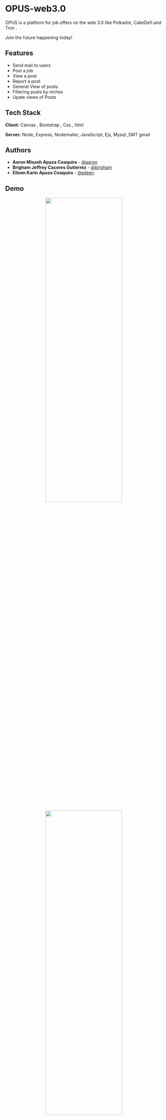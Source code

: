 # OPUS-web3.0
OPUS is a platform for job offers on the web 3.0 like Polkadot, CakeDefi and Tron .

Join the future happening today!
## Features

- Send mail to users 
- Post a job
- View a post
- Report a post
- General View of posts
- Filtering posts by niches
- Upate views of Posts

## Tech Stack

**Client:** Canvas , Bootstrap , Css , html

**Server:** Node, Express, Nodemailer, JavaScript, Ejs, Mysql ,SMT gmail 

## Authors

-  **Aaron Misash Apaza Coaquira** - [@aaron](https://github.com/Misash)
-  **Brigham Jeffrey Caceres Gutierrez** - [@brigham](https://github.com/Brigham-CG)
-  **Eileen Karin Apaza Coaquira** - [@eileen](https://github.com/3ileen)



## Demo

<p align="center">
  <img  width="70%" height="50%" src="https://user-images.githubusercontent.com/70419764/146312516-dd8b90f8-4595-4882-a1e7-4c3f4dd66c9d.png" />
</p>

<p align="center">
  <img  width="70%" height="50%" src="https://user-images.githubusercontent.com/70419764/146313210-feb79985-88b1-47d6-8722-a980d55e617d.png" />
</p>

<p align="center">
  <img  width="50%" height="50%" src="https://user-images.githubusercontent.com/70419764/146313393-9799c9bb-e83b-454d-8ca8-6a9e843d12b8.png" />
</p>


## Feedback

If you have any feedback, please reach out to us at spacialweb3@gmail.com
